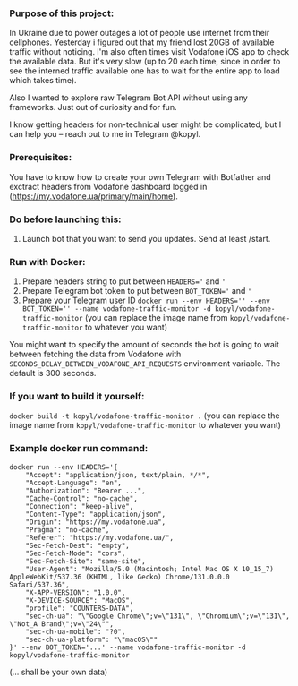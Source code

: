 ### Purpose of this project:

In Ukraine due to power outages a lot of people use internet from their cellphones.
Yesterday i figured out that my friend lost 20GB of available traffic without noticing.
I'm also often times visit Vodafone iOS app to check the available data. But it's very slow (up to 20 each time, since in order to see the interned traffic available one has to wait for the entire app to load which takes time).

Also I wanted to explore raw Telegram Bot API without using any frameworks. Just out of curiosity and for fun.

I know getting headers for non-technical user might be complicated, but I can help you – reach out to me in Telegram @kopyl.

### Prerequisites:

You have to know how to create your own Telegram with Botfather and exctract headers from Vodafone dashboard logged in (https://my.vodafone.ua/primary/main/home).

### Do before launching this:

1. Launch bot that you want to send you updates. Send at least /start.

### Run with Docker:

1. Prepare headers string to put between `HEADERS='` and `'`
2. Prepare Telegram bot token to put between `BOT_TOKEN='` and `'`
3. Prepare your Telegram user ID
   `docker run --env HEADERS='' --env BOT_TOKEN='' --name vodafone-traffic-monitor -d kopyl/vodafone-traffic-monitor`
   (you can replace the image name from `kopyl/vodafone-traffic-monitor` to whatever you want)

You might want to specify the amount of seconds the bot is going to wait between fetching the data from Vodafone with `SECONDS_DELAY_BETWEEN_VODAFONE_API_REQUESTS` environment variable. The default is 300 seconds.

### If you want to build it yourself:

`docker build -t kopyl/vodafone-traffic-monitor .`
(you can replace the image name from `kopyl/vodafone-traffic-monitor` to whatever you want)

### Example docker run command:

```
docker run --env HEADERS='{
    "Accept": "application/json, text/plain, */*",
    "Accept-Language": "en",
    "Authorization": "Bearer ...",
    "Cache-Control": "no-cache",
    "Connection": "keep-alive",
    "Content-Type": "application/json",
    "Origin": "https://my.vodafone.ua",
    "Pragma": "no-cache",
    "Referer": "https://my.vodafone.ua/",
    "Sec-Fetch-Dest": "empty",
    "Sec-Fetch-Mode": "cors",
    "Sec-Fetch-Site": "same-site",
    "User-Agent": "Mozilla/5.0 (Macintosh; Intel Mac OS X 10_15_7) AppleWebKit/537.36 (KHTML, like Gecko) Chrome/131.0.0.0 Safari/537.36",
    "X-APP-VERSION": "1.0.0",
    "X-DEVICE-SOURCE": "MacOS",
    "profile": "COUNTERS-DATA",
    "sec-ch-ua": "\"Google Chrome\";v=\"131\", \"Chromium\";v=\"131\", \"Not_A Brand\";v=\"24\"",
    "sec-ch-ua-mobile": "?0",
    "sec-ch-ua-platform": "\"macOS\""
}' --env BOT_TOKEN='...' --name vodafone-traffic-monitor -d kopyl/vodafone-traffic-monitor
```

(... shall be your own data)
